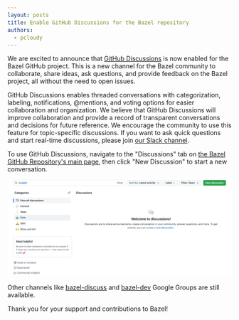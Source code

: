 ```yaml
---
layout: posts
title: Enable GitHub Discussions for the Bazel repository
authors:
  - pcloudy
---
```

We are excited to announce that [GitHub Discussions](https://github.com/bazelbuild/bazel/discussions) is now enabled for the Bazel GitHub project. This is a new channel for the Bazel community to collaborate, share ideas, ask questions, and provide feedback on the Bazel project, all without the need to open issues.

GitHub Discussions enables threaded conversations with categorization, labeling, notifications, @mentions, and voting options for easier collaboration and organization. We believe that GitHub Discussions will improve collaboration and provide a record of transparent conversations and decisions for future reference. We encourage the community to use this feature for topic-specific discussions. If you want to ask quick questions and start real-time discussions, please join [our Slack channel](https://slack.bazel.build/).

To use GitHub Discussions, navigate to the "Discussions" tab on [the Bazel GitHub Repository's main page](https://github.com/bazelbuild/bazel), then click "New Discussion" to start a new conversation.

![Image](/assets/github-discussions.png)

Other channels like [bazel-discuss](https://groups.google.com/g/bazel-discuss) and [bazel-dev](https://groups.google.com/g/bazel-dev) Google Groups are still available.

Thank you for your support and contributions to Bazel!
